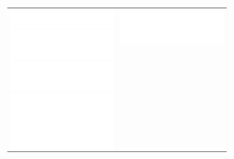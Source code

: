 <table cellspacing="0" cellpadding="0" style="border-collapse: collapse; border: none;"> 
  <tbody>
  <tr style="border: none;">
    <td width="400px" style="border: none; vertical-align: top;">
      <img src="https://github.com/kigary/kigary/blob/main/images/header.svg">
      <img src="https://github.com/kigary/kigary/blob/main/images/activity-community.svg">
      <img src="https://github.com/kigary/kigary/blob/main/images/repositories.svg">
      <img src="https://github.com/kigary/kigary/blob/main/images/recent-activity.svg">
    </td>
    <td width="400px" style="border: none; vertical-align: top;">
      <img src="https://github.com/kigary/kigary/blob/main/images/languages.svg">
    </td>
  </tr>
  </tbody>
</table>
